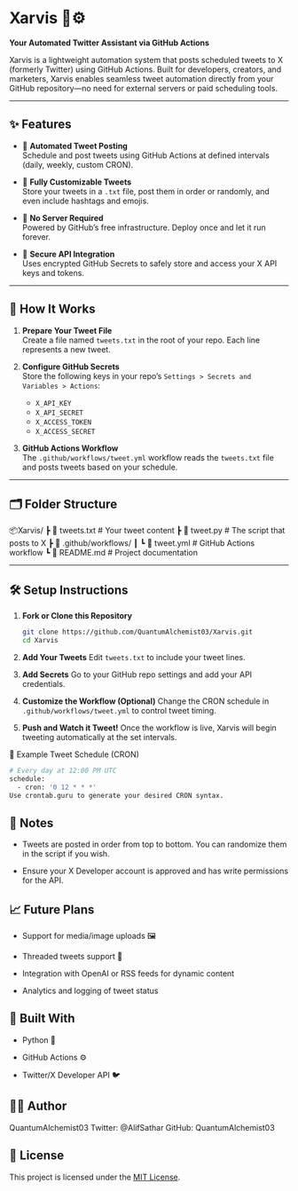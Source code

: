 # Xarvis 🧠⚙️  
**Your Automated Twitter Assistant via GitHub Actions**

Xarvis is a lightweight automation system that posts scheduled tweets to X (formerly Twitter) using GitHub Actions. Built for developers, creators, and marketers, Xarvis enables seamless tweet automation directly from your GitHub repository—no need for external servers or paid scheduling tools.

---

## ✨ Features

- 🚀 **Automated Tweet Posting**  
  Schedule and post tweets using GitHub Actions at defined intervals (daily, weekly, custom CRON).

- 📝 **Fully Customizable Tweets**  
  Store your tweets in a `.txt` file, post them in order or randomly, and even include hashtags and emojis.

- 🧠 **No Server Required**  
  Powered by GitHub’s free infrastructure. Deploy once and let it run forever.

- 🔐 **Secure API Integration**  
  Uses encrypted GitHub Secrets to safely store and access your X API keys and tokens.

---

## 🔧 How It Works

1. **Prepare Your Tweet File**  
   Create a file named `tweets.txt` in the root of your repo. Each line represents a new tweet.

2. **Configure GitHub Secrets**  
   Store the following keys in your repo’s `Settings > Secrets and Variables > Actions`:
   - `X_API_KEY`
   - `X_API_SECRET`
   - `X_ACCESS_TOKEN`
   - `X_ACCESS_SECRET`

3. **GitHub Actions Workflow**  
   The `.github/workflows/tweet.yml` workflow reads the `tweets.txt` file and posts tweets based on your schedule.

---

## 🗂️ Folder Structure

📦Xarvis/
┣ 📜 tweets.txt # Your tweet content
┣ 📜 tweet.py # The script that posts to X
┣ 📂 .github/workflows/
┃ ┗ 📜 tweet.yml # GitHub Actions workflow
┗ 📜 README.md # Project documentation


---

## 🛠 Setup Instructions

1. **Fork or Clone this Repository**
   ```bash
   git clone https://github.com/QuantumAlchemist03/Xarvis.git
   cd Xarvis

2. **Add Your Tweets**
Edit `tweets.txt` to include your tweet lines.

3. **Add Secrets**
Go to your GitHub repo settings and add your API credentials.

4. **Customize the Workflow (Optional)**
Change the CRON schedule in `.github/workflows/tweet.yml` to control tweet timing.

5. **Push and Watch it Tweet!**
Once the workflow is live, Xarvis will begin tweeting automatically at the set intervals.

🔄 Example Tweet Schedule (CRON)
```bash
# Every day at 12:00 PM UTC
schedule:
  - cron: '0 12 * * *'
Use crontab.guru to generate your desired CRON syntax.
```

## 📌 Notes
* Tweets are posted in order from top to bottom. You can randomize them in the script if you wish.

* Ensure your X Developer account is approved and has write permissions for the API.

## 📈 Future Plans
* Support for media/image uploads 🖼️

* Threaded tweets support 🧵

* Integration with OpenAI or RSS feeds for dynamic content

* Analytics and logging of tweet status

## 🤖 Built With
* Python 🐍

* GitHub Actions ⚙️

* Twitter/X Developer API 🐦  

## 👨‍💻 Author
QuantumAlchemist03
Twitter: @AlifSathar
GitHub: QuantumAlchemist03

## 📜 License

This project is licensed under the [MIT License](LICENSE).



